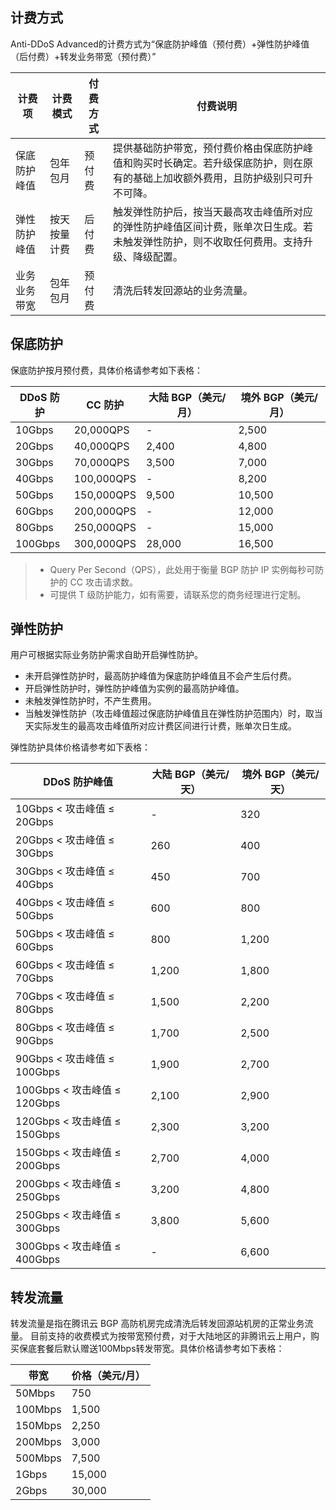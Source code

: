 

## 计费方式
Anti-DDoS Advanced的计费方式为“保底防护峰值（预付费）+弹性防护峰值（后付费）+转发业务带宽（预付费）”

| 计费项 | 计费模式 | 付费方式 | 付费说明 |
| ----------- | --------------- | ----------- | ----------- |
| 保底防护峰值 | 包年包月 | 预付费 | 提供基础防护带宽，预付费价格由保底防护峰值和购买时长确定。若升级保底防护，则在原有的基础上加收额外费用，且防护级别只可升不可降。 |
| 弹性防护峰值 | 按天按量计费 | 后付费 | 触发弹性防护后，按当天最高攻击峰值所对应的弹性防护峰值区间计费，账单次日生成。若未触发弹性防护，则不收取任何费用。支持升级、降级配置。 |
| 业务业务带宽 | 包年包月 | 预付费 | 清洗后转发回源站的业务流量。 |

## 保底防护
保底防护按月预付费，具体价格请参考如下表格：

| DDoS 防护 | CC 防护 | 大陆 BGP（美元/月） | 境外 BGP（美元/月） |
| -------------- | ------------ | ------------------ | ------------------ |
| 10Gbps         | 20,000QPS    | -                  | 2,500             |
| 20Gbps         | 40,000QPS    | 2,400              | 4,800             |
| 30Gbps         | 70,000QPS    | 3,500             | 7,000             |
| 40Gbps         | 100,000QPS   | -                  | 8,200             |
| 50Gbps         | 150,000QPS   | 9,500             | 10,500             |
| 60Gbps         | 200,000QPS   | -                  | 12,000             |
| 80Gbps         | 250,000QPS   | -                  | 15,000             |
| 100Gbps        | 300,000QPS   | 28,000             | 16,500             |

>
>- Query Per Second（QPS），此处用于衡量 BGP 防护 IP 实例每秒可防护的 CC 攻击请求数。
>- 可提供 T 级防护能力，如有需要，请联系您的商务经理进行定制。

## 弹性防护
用户可根据实际业务防护需求自助开启弹性防护。
- 未开启弹性防护时，最高防护峰值为保底防护峰值且不会产生后付费。
- 开启弹性防护时，弹性防护峰值为实例的最高防护峰值。
 - 未触发弹性防护时，不产生费用。
 - 当触发弹性防护（攻击峰值超过保底防护峰值且在弹性防护范围内）时，取当天实际发生的最高攻击峰值所对应计费区间进行计费，账单次日生成。

弹性防护具体价格请参考如下表格：

| DDoS 防护峰值       | 大陆 BGP（美元/天） | 境外 BGP（美元/天） |
| -------------------- | ------------------- | ------------------- |
| 10Gbps < 攻击峰值 ≤ 20Gbps   | -                   | 320             |
| 20Gbps < 攻击峰值 ≤ 30Gbps   | 260              | 400              |
| 30Gbps < 攻击峰值 ≤ 40Gbps   | 450               | 700               |
| 40Gbps < 攻击峰值 ≤ 50Gbps   | 600               | 800               |
| 50Gbps < 攻击峰值 ≤ 60Gbps   | 800               | 1,200               |
| 60Gbps < 攻击峰值 ≤ 70Gbps   | 1,200               | 1,800              |
| 70Gbps < 攻击峰值 ≤ 80Gbps   | 1,500               | 2,200              |
| 80Gbps < 攻击峰值 ≤ 90Gbps   | 1,700               | 2,500              |
| 90Gbps < 攻击峰值 ≤ 100Gbps  | 1,900              | 2,700              |
| 100Gbps < 攻击峰值 ≤ 120Gbps | 2,100              | 2,900              |
| 120Gbps < 攻击峰值 ≤ 150Gbps | 2,300              | 3,200              |
| 150Gbps < 攻击峰值 ≤ 200Gbps | 2,700              | 4,000              |
| 200Gbps < 攻击峰值 ≤ 250Gbps | 3,200              | 4,800              |
| 250Gbps < 攻击峰值 ≤ 300Gbps | 3,800              | 5,600              |
| 300Gbps < 攻击峰值 ≤ 400Gbps | -                   | 6,600              |

## 转发流量
转发流量是指在腾讯云 BGP 高防机房完成清洗后转发回源站机房的正常业务流量。
目前支持的收费模式为按带宽预付费，对于大陆地区的非腾讯云上用户，购买保底套餐后默认赠送100Mbps转发带宽。具体价格请参考如下表格：

|带宽	|价格（美元/月）|
|-|-|
|50Mbps|750|
|100Mbps	|1,500|
|150Mbps	|2,250|
|200Mbps|3,000|
|500Mbps	|7,500|
|1Gbps|15,000|
|2Gbps	|30,000|

